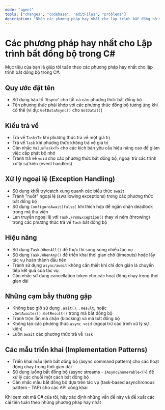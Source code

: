 ```yaml
---
mode: "agent"
tools: ["changes", "codebase", "editFiles", "problems"]
description: "Nhận các phương pháp hay nhất cho lập trình bất đồng bộ trong C#"
---
```


# Các phương pháp hay nhất cho Lập trình bất đồng bộ trong C#

Mục tiêu của bạn là giúp tôi tuân theo các phương pháp hay nhất cho lập trình bất đồng bộ trong C#.

## Quy ước đặt tên

- Sử dụng hậu tố 'Async' cho tất cả các phương thức bất đồng bộ
- Tên phương thức phải khớp với các phương thức đồng bộ tương ứng khi có thể (ví dụ: `GetDataAsync()` cho `GetData()`)

## Kiểu trả về

- Trả về `Task<T>` khi phương thức trả về một giá trị
- Trả về `Task` khi phương thức không trả về giá trị
- Cân nhắc `ValueTask<T>` cho các kịch bản yêu cầu hiệu năng cao để giảm việc cấp phát bộ nhớ
- Tránh trả về `void` cho các phương thức bất đồng bộ, ngoại trừ các trình xử lý sự kiện (event handlers)

## Xử lý ngoại lệ (Exception Handling)

- Sử dụng khối try/catch xung quanh các biểu thức `await`
- Tránh "nuốt" ngoại lệ (swallowing exceptions) trong các phương thức bất đồng bộ
- Sử dụng `ConfigureAwait(false)` khi thích hợp để ngăn chặn deadlock trong mã thư viện
- Lan truyền ngoại lệ với `Task.FromException()` thay vì ném (throwing) trong các phương thức trả về `Task` bất đồng bộ

## Hiệu năng

- Sử dụng `Task.WhenAll()` để thực thi song song nhiều tác vụ
- Sử dụng `Task.WhenAny()` để triển khai thời gian chờ (timeouts) hoặc lấy tác vụ hoàn thành đầu tiên
- Tránh sử dụng `async/await` không cần thiết khi chỉ đơn giản là chuyển tiếp kết quả của tác vụ
- Cân nhắc sử dụng cancellation token cho các hoạt động chạy trong thời gian dài

## Những cạm bẫy thường gặp

- Không bao giờ sử dụng `.Wait()`, `.Result`, hoặc `.GetAwaiter().GetResult()` trong mã bất đồng bộ
- Tránh trộn lẫn mã chặn (blocking) và mã bất đồng bộ
- Không tạo các phương thức `async void` (ngoại trừ các trình xử lý sự kiện)
- Luôn `await` các phương thức trả về `Task`

## Các mẫu triển khai (Implementation Patterns)

- Triển khai mẫu lệnh bất đồng bộ (async command pattern) cho các hoạt động chạy trong thời gian dài
- Sử dụng luồng bất đồng bộ (async streams - `IAsyncEnumerable<T>`) để xử lý các chuỗi một cách bất đồng bộ
- Cân nhắc mẫu bất đồng bộ dựa trên tác vụ (task-based asynchronous pattern - TAP) cho các API công khai

Khi xem xét mã C# của tôi, hãy xác định những vấn đề này và đề xuất các cải tiến tuân theo những phương pháp hay nhất
